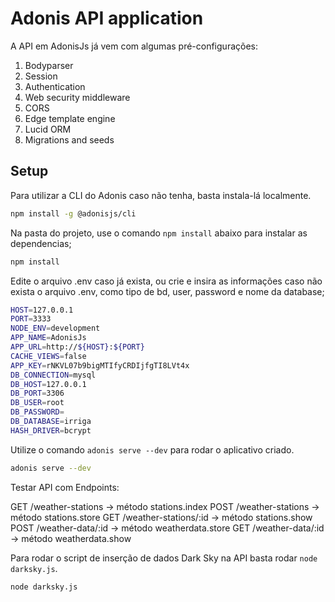 # Adonis API application

A API em AdonisJs já vem com algumas pré-configurações:

1. Bodyparser
2. Session
3. Authentication
4. Web security middleware
5. CORS
6. Edge template engine
7. Lucid ORM
8. Migrations and seeds

## Setup

Para utilizar a CLI do Adonis caso não tenha, basta instala-lá localmente.

```bash
npm install -g @adonisjs/cli
```

Na pasta do projeto, use o comando `npm install` abaixo para instalar as dependencias;

```bash
npm install
```

Edite o arquivo .env caso já exista, ou crie e insira as informações caso não exista o arquivo .env, como tipo de bd, user, password e nome da database;

```bash
HOST=127.0.0.1
PORT=3333
NODE_ENV=development
APP_NAME=AdonisJs
APP_URL=http://${HOST}:${PORT}
CACHE_VIEWS=false
APP_KEY=rNKVL07b9bigMTIfyCRDIjfgTI8LVt4x
DB_CONNECTION=mysql
DB_HOST=127.0.0.1
DB_PORT=3306
DB_USER=root
DB_PASSWORD=
DB_DATABASE=irriga
HASH_DRIVER=bcrypt
```

Utilize o comando `adonis serve --dev` para rodar o aplicativo criado. 

```bash
adonis serve --dev
```

Testar API com Endpoints:

GET /weather-stations -> método stations.index
POST /weather-stations -> método stations.store
GET /weather-stations/:id -> método stations.show
<br>
POST /weather-data/:id -> método weatherdata.store
GET /weather-data/:id -> método weatherdata.show

Para rodar o script de inserção de dados Dark Sky na API basta rodar `node darksky.js`. 

```bash
node darksky.js
```
